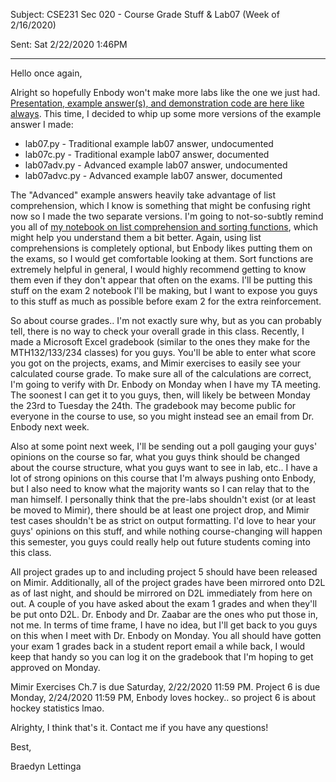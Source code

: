 Subject: CSE231 Sec 020 - Course Grade Stuff & Lab07 (Week of 2/16/2020)

Sent: Sat 2/22/2020 1:46PM

__________________________________

Hello once again, 

Alright so hopefully Enbody won't make more labs like the one we just had. [Presentation, example answer(s), and demonstration code are here like always](https://github.com/braedynl/CSE231-020-SS20/tree/master/Lab%2007). This time, I decided to whip up some more versions of the example answer I made:
- lab07.py - Traditional example lab07 answer, undocumented
- lab07c.py - Traditional example lab07 answer, documented
- lab07adv.py - Advanced example lab07 answer, undocumented
- lab07advc.py - Advanced example lab07 answer, documented

The "Advanced" example answers heavily take advantage of list comprehension, which I know is something that might be confusing right now so I made the two separate versions. I'm going to not-so-subtly remind you all of [my notebook on list comprehension and sorting functions](https://github.com/braedynl/CSE231-020-SS20/blob/master/Extra/Lists%2C%20Tuples%20and%20Sorting.ipynb), which might help you understand them a bit better. Again, using list comprehensions is completely optional, but Enbody likes putting them on the exams, so I would get comfortable looking at them. Sort functions are extremely helpful in general, I would highly recommend getting to know them even if they don't appear that often on the exams. I'll be putting this stuff on the exam 2 notebook I'll be making, but I want to expose you guys to this stuff as much as possible before exam 2 for the extra reinforcement.

So about course grades.. I'm not exactly sure why, but as you can probably tell, there is no way to check your overall grade in this class. Recently, I made a Microsoft Excel gradebook (similar to the ones they make for the MTH132/133/234 classes) for you guys. You'll be able to enter what score you got on the projects, exams, and Mimir exercises to easily see your calculated course grade. To make sure all of the calculations are correct, I'm going to verify with Dr. Enbody on Monday when I have my TA meeting. The soonest I can get it to you guys, then, will likely be between Monday the 23rd to Tuesday the 24th. The gradebook may become public for everyone in the course to use, so you might instead see an email from Dr. Enbody next week. 

Also at some point next week, I'll be sending out a poll gauging your guys' opinions on the course so far, what you guys think should be changed about the course structure, what you guys want to see in lab, etc.. I have a lot of strong opinions on this course that I'm always pushing onto Enbody, but I also need to know what the majority wants so I can relay that to the man himself. I personally think that the pre-labs shouldn't exist (or at least be moved to Mimir), there should be at least one project drop, and Mimir test cases shouldn't be as strict on output formatting. I'd love to hear your guys' opinions on this stuff, and while nothing course-changing will happen this semester, you guys could really help out future students coming into this class. 

All project grades up to and including project 5 should have been released on Mimir. Additionally, all of the project grades have been mirrored onto D2L as of last night, and should be mirrored on D2L immediately from here on out. A couple of you have asked about the exam 1 grades and when they'll be put onto D2L. Dr. Enbody and Dr. Zaabar are the ones who put those in, not me. In terms of time frame, I have no idea, but I'll get back to you guys on this when I meet with Dr. Enbody on Monday. You all should have gotten your exam 1 grades back in a student report email a while back, I would keep that handy so you can log it on the gradebook that I'm hoping to get approved on Monday. 

Mimir Exercises Ch.7 is due Saturday, 2/22/2020 11:59 PM. Project 6 is due Monday, 2/24/2020 11:59 PM, Enbody loves hockey.. so project 6 is about hockey statistics lmao. 

Alrighty, I think that's it. Contact me if you have any questions!

Best,

Braedyn Lettinga
